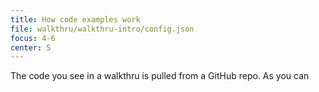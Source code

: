 ```yaml
---
title: How code examples work
file: walkthru/walkthru-intro/config.json
focus: 4-6
center: 5
---
```


The code you see in a walkthru is pulled from a GitHub repo. As you can 
